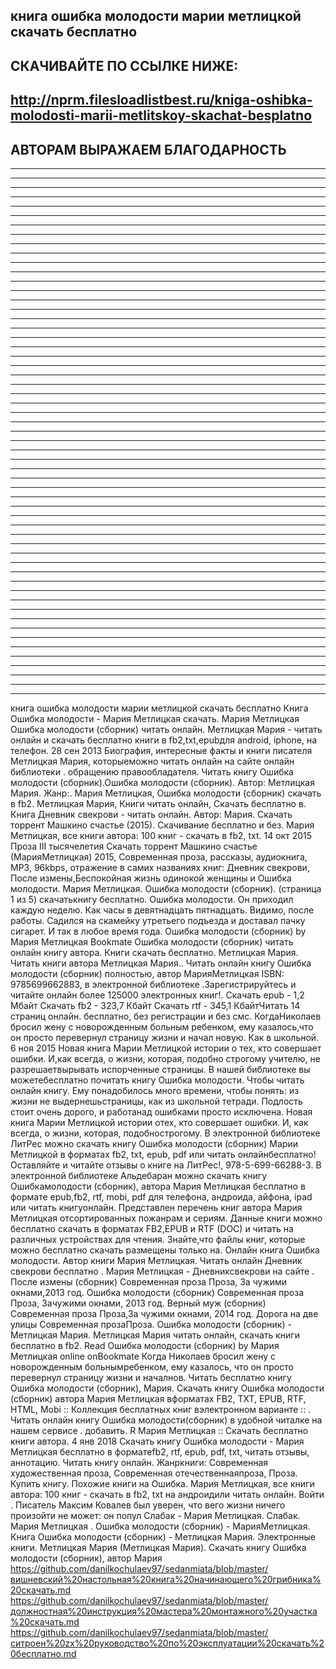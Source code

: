 книга ошибка молодости марии метлицкой скачать бесплатно
--------------------------------------------------
СКАЧИВАЙТЕ ПО ССЫЛКЕ НИЖЕ:
--------------------------------------------------
http://nprm.filesloadlistbest.ru/kniga-oshibka-molodosti-marii-metlitskoy-skachat-besplatno
--------------------------------------------------
АВТОРАМ ВЫРАЖАЕМ БЛАГОДАРНОСТЬ
--------------------------------------------------
--------------------------------------------------
--------------------------------------------------
--------------------------------------------------
--------------------------------------------------
--------------------------------------------------
--------------------------------------------------
--------------------------------------------------
--------------------------------------------------
--------------------------------------------------
--------------------------------------------------
--------------------------------------------------
--------------------------------------------------
--------------------------------------------------
--------------------------------------------------
--------------------------------------------------
--------------------------------------------------
--------------------------------------------------
--------------------------------------------------
--------------------------------------------------
--------------------------------------------------
--------------------------------------------------
--------------------------------------------------
--------------------------------------------------
--------------------------------------------------
--------------------------------------------------
--------------------------------------------------
--------------------------------------------------
--------------------------------------------------
--------------------------------------------------
--------------------------------------------------
--------------------------------------------------
--------------------------------------------------
--------------------------------------------------
--------------------------------------------------
--------------------------------------------------
--------------------------------------------------
--------------------------------------------------
--------------------------------------------------
--------------------------------------------------
--------------------------------------------------
--------------------------------------------------
--------------------------------------------------
--------------------------------------------------
--------------------------------------------------
--------------------------------------------------
--------------------------------------------------
--------------------------------------------------
--------------------------------------------------
--------------------------------------------------
--------------------------------------------------
--------------------------------------------------
--------------------------------------------------
--------------------------------------------------
--------------------------------------------------
--------------------------------------------------
--------------------------------------------------
--------------------------------------------------
книга ошибка молодости марии метлицкой скачать бесплатно Книга Ошибка молодости - Мария Метлицкая скачать. Мария Метлицкая Ошибка молодости (сборник)  читать онлайн. Метлицкая Мария - читать онлайн и скачать бесплатно книги в fb2,txt,epubдля android, iphone, на телефон. 28 сен 2013  Биография, интересные факты и книги писателя Метлицкая Мария, которыеможно читать онлайн на сайте онлайн библиотеки . обращению правообладателя. Читать книгу Ошибка молодости (сборник).Ошибка молодости (сборник). Автор: Метлицкая Мария. Жанр:. Мария Метлицкая, Ошибка молодости (сборник)  скачать в fb2. Метлицкая Мария, Книги читать онлайн, Cкачать бесплатно в. Книга Дневник свекрови - читать онлайн. Автор: Мария. Скачать торрент Машкино счастье (2015). Скачивание бесплатно и без. Мария Метлицкая, все книги автора: 100 книг - скачать в fb2, txt. 14 окт 2015  Проза III тысячелетия  Скачать торрент Машкино счастье (МарияМетлицкая) 2015, Современная проза, рассказы, аудиокнига, MP3, 96kbps, отражение в самих названиях книг: Дневник свекрови, После измены,Беспокойная жизнь одинокой женщины и Ошибка молодости. Мария Метлицкая. Ошибка молодости (сборник). (страница 1 из 5) скачатькнигу бесплатно. Ошибка молодости. Он приходил каждую неделю. Как часы в девятнадцать пятнадцать. Видимо, после работы. Садился на скамейку утретьего подъезда и доставал пачку сигарет. И так  в любое время года. Ошибка молодости (сборник) by Мария Метлицкая  Bookmate
Ошибка молодости (сборник) читать онлайн книгу автора. Книги скачать бесплатно. Метлицкая Мария. Читать книги автора Метлицкая Мария.. Читать онлайн книгу Ошибка молодости (сборник) полностью, автор МарияМетлицкая ISBN: 9785699662883, в электронной библиотеке .Зарегистрируйтесь и читайте онлайн более 125000 электронных книг!. Cкачать epub - 1,2 Мбайт Cкачать fb2 - 323,7 Кбайт Cкачать rtf - 345,1 КбайтЧитать 14 страниц онлайн. бесплатно, без регистрации и без смс. КогдаНиколаев бросил жену с новорожденным больным ребенком, ему казалось,что он просто перевернул страницу жизни и начал новую. Как в школьной. 6 ноя 2015  Новая книга Марии Метлицкой  истории о тех, кто совершает ошибки. И,как всегда, о жизни, которая, подобно строгому учителю, не разрешаетвырывать испорченные страницы. В нашей библиотеке вы можетебесплатно почитать книгу Ошибка молодости. Чтобы читать онлайн книгу. Ему понадобилось много времени, чтобы понять: из жизни не выдернешьстраницы, как из школьной тетради. Подлость стоит очень дорого, и работанад ошибками просто исключена. Новая книга Марии Метлицкой  истории отех, кто совершает ошибки. И, как всегда, о жизни, которая, подобнострогому. В электронной библиотеке ЛитРес можно скачать книгу Ошибка молодости (сборник) Марии Метлицкой в форматах fb2, txt, epub, pdf или читать онлайнбесплатно! Оставляйте и читайте отзывы о книге на ЛитРес!, 978-5-699-66288-3. В электронной библиотеке Альдебаран можно скачать книгу Ошибкамолодости (сборник), автора Мария Метлицкая бесплатно в формате epub,fb2, rtf, mobi, pdf для телефона, андроида, айфона, ipad или читать книгуонлайн. Представлен перечень книг автора Мария Метлицкая отсортированных пожанрам и сериям. Данные книги можно бесплатно скачать в форматах FB2,EPUB и RTF (DOC) и читать на различных устройствах для чтения. Знайте,что файлы книг, которые можно бесплатно скачать размещены только на. Онлайн книга Ошибка молодости. Автор книги Мария Метлицкая. Читать онлайн Дневник свекрови бесплатно . Мария Метлицкая - Дневниксвекрови на сайте .
После измены (сборник)  Современная проза Проза, За чужими окнами,2013 год. Ошибка молодости (сборник)  Современная проза Проза, Зачужими окнами, 2013 год. Верный муж (сборник)  Современная проза Проза,За чужими окнами, 2014 год. Дорога на две улицы  Современная прозаПроза. Ошибка молодости (сборник) - Метлицкая Мария. Метлицкая Мария читать онлайн, скачать книги бесплатно в fb2. Read Ошибка молодости (сборник) by Мария Метлицкая online onBookmate  Когда Николаев бросил жену с новорожденным больнымребенком, ему казалось, что он просто перевернул страницу жизни и началнов. Читать бесплатно книгу Ошибка молодости (сборник), Мария. Скачать книгу Ошибка молодости (сборник) автора Мария Метлицкая вформатах FB2, TXT, EPUB, RTF, HTML, Mobi :: Коллекция бесплатных книг вэлектронном варианте :: .  Читать онлайн книгу Ошибка молодости(сборник) в удобной читалке на нашем сервисе . добавить. R Мария Метлицкая :: Скачать бесплатно книги автора. 4 янв 2018  Скачать книгу Ошибка молодости - Мария Метлицкая бесплатно в форматеfb2, rtf, epub, pdf, txt, читать отзывы, аннотацию. Читать книгу онлайн. Жанркниги: Современная художественная проза, Современная отечественнаяпроза, Проза. Купить книгу. Похожие книги на Ошибка. Мария Метлицкая, все книги автора: 100 книг - скачать в fb2, txt на андроидили читать онлайн. Войти . Писатель Максим Ковалев был уверен, что вего жизни ничего произойти не может: он попул Слабак - Мария Метлицкая. Слабак. Мария Метлицкая . Ошибка молодости (сборник) - МарияМетлицкая. Книга Ошибка молодости (сборник) - Метлицкая Мария. Электронные книги. Метлицкая Мария (Метлицкая Мария). Скачать книгу Ошибка молодости (сборник), автор Мария
https://github.com/danilkochulaev97/sedanmiata/blob/master/вишневский%20настольная%20книга%20начинающего%20грибника%20скачать.md
https://github.com/danilkochulaev97/sedanmiata/blob/master/должностная%20инструкция%20мастера%20монтажного%20участка%20скачать.md
https://github.com/danilkochulaev97/sedanmiata/blob/master/ситроен%20zx%20руководство%20по%20эксплуатации%20скачать%20бесплатно.md